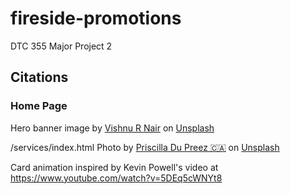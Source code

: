 # fireside-promotions
DTC 355 Major Project 2

## Citations
### Home Page
Hero banner image by <a href="https://unsplash.com/@vishnurnair?utm_content=creditCopyText&utm_medium=referral&utm_source=unsplash">Vishnu R Nair</a> on <a href="https://unsplash.com/photos/band-performing-on-stage-in-front-of-people-m1WZS5ye404?utm_content=creditCopyText&utm_medium=referral&utm_source=unsplash">Unsplash</a>

/services/index.html Photo by <a href="https://unsplash.com/@priscilladupreez?utm_content=creditCopyText&utm_medium=referral&utm_source=unsplash">Priscilla Du Preez 🇨🇦</a> on <a href="https://unsplash.com/photos/three-men-laughing-while-looking-in-the-laptop-inside-room-XkKCui44iM0?utm_content=creditCopyText&utm_medium=referral&utm_source=unsplash">Unsplash</a>
  

Card animation inspired by Kevin Powell's video at https://www.youtube.com/watch?v=5DEq5cWNYt8


  